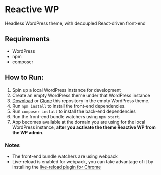# Reactive WP

Headless WordPress theme, with decoupled React-driven front-end

## Requirements
* WordPress
* npm
* composer

## How to Run:

1. Spin up a local WordPress instance for development
2. Create an empty WordPress theme under that WordPress instance
3. [Download](https://github.com/nevendyulgerov/reactive-wp/archive/master.zip) or [Clone](https://github.com/nevendyulgerov/reactive-wp.git) this repository in the empty WordPress theme.
4. Run `npm install` to install the front-end dependencies.
5. Run `composer install` to install the back-end dependencies
6. Run the front-end bundle watchers using `npm start`.
8. App becomes available at the domain you are using for the local WordPress instance, **after you activate the theme Reactive WP from the WP admin**.

### Notes

* The front-end bundle watchers are using webpack
* Live-reload is enabled for webpack, you can take advantage of it by installing the [live-reload plugin for Chrome](https://chrome.google.com/webstore/detail/livereload/jnihajbhpnppcggbcgedagnkighmdlei)
